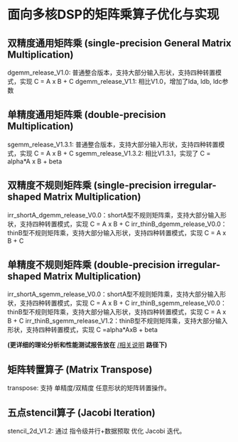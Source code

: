 # 面向多核DSP的矩阵乘算子优化与实现



## 双精度通用矩阵乘 (single-precision General Matrix Multiplication)

dgemm_release_V1.0: 普通整合版本，支持大部分输入形状，支持四种转置模式，实现 C = A x B + C
dgemm_release_V1.1: 相比V1.0，增加了lda, ldb, ldc参数



## 单精度通用矩阵乘 (double-precision Multiplication)

sgemm_release_V1.3.1: 普通整合版本，支持大部分输入形状，支持四种转置模式，实现 C = A x B + C
sgemm_release_V1.3.2: 相比V1.3.1，实现了 C = alpha*A x B + beta



## 双精度不规则矩阵乘 (single-precision irregular-shaped Matrix Multiplication)

irr_shortA_dgemm_release_V0.0：shortA型不规则矩阵乘，支持大部分输入形状，支持四种转置模式，实现 C = A x B + C
irr_thinB_dgemm_release_V0.0：thinB型不规则矩阵乘，支持大部分输入形状，支持四种转置模式，实现 C = A x B + C



## 单精度不规则矩阵乘 (double-precision irregular-shaped Matrix Multiplication)

irr_shortA_sgemm_release_V0.0：shortA型不规则矩阵乘，支持大部分输入形状，支持四种转置模式，实现 C = A x B + C
irr_thinB_sgemm_release_V0.0：thinB型不规则矩阵乘，支持大部分输入形状，支持四种转置模式，实现 C = A x B + C
irr_thinB_sgemm_release_V1.2：thinB型不规则矩阵乘，支持大部分输入形状，支持四种转置模式，实现 C =alpha*AxB + beta



**(更详细的理论分析和性能测试报告放在** <u>/相关说明</u> **路径下)**



## 矩阵转置算子 (Matrix Transpose)

transpose: 支持 单精度/双精度 任意形状的矩阵转置操作。



## 五点stencil算子 (Jacobi Iteration)

stencil_2d_V1.2: 通过 指令级并行+数据预取 优化 Jacobi 迭代。






